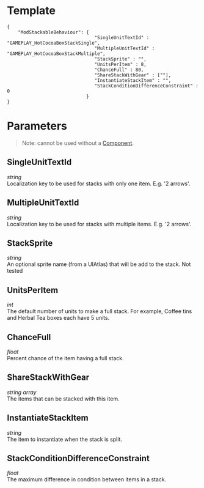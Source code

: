 # Template
```
{
    "ModStackableBehaviour": {
                                "SingleUnitTextId" : "GAMEPLAY_HotCocoaBoxStackSingle",
                                "MultipleUnitTextId" : "GAMEPLAY_HotCocoaBoxStackMultiple",
                                "StackSprite" : "",
                                "UnitsPerItem" : 8,
                                "ChanceFull" : 80,
                                "ShareStackWithGear" : [""],
                                "InstantiateStackItem" : "",
                                "StackConditionDifferenceConstraint" : 0
                             }
}
```

# Parameters

> Note: cannot be used without a [Component](Basic-Information-about-Components.md).

## SingleUnitTextId
*string*<br/>
Localization key to be used for stacks with only one item. E.g. '2 arrows'.

## MultipleUnitTextId
*string*<br/>
Localization key to be used for stacks with multiple items. E.g. '2 arrows'.

## StackSprite
*string*<br/>
An optional sprite name (from a UIAtlas) that will be add to the stack. Not tested

## UnitsPerItem
*int*<br/>
The default number of units to make a full stack. For example, Coffee tins and Herbal Tea boxes each have 5 units.

## ChanceFull
*float*<br/>
Percent chance of the item having a full stack.

## ShareStackWithGear
*string array*<br/>
The items that can be stacked with this item.

## InstantiateStackItem
*string*<br/>
The item to instantiate when the stack is split.

## StackConditionDifferenceConstraint
*float*<br/>
The maximum difference in condition between items in a stack.